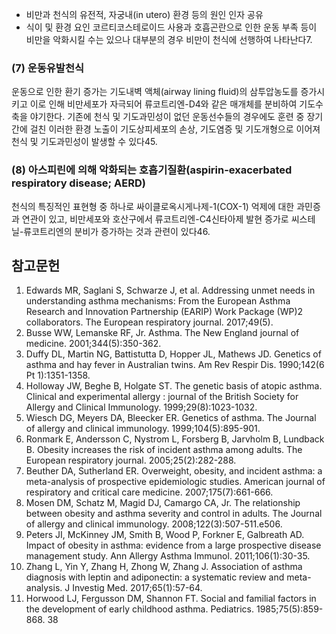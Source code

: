 - 비만과 천식의 유전적, 자궁내(in utero) 환경 등의 원인 인자 공유
- 식이 및 환경 요인
코르티코스테로이드 사용과 호흡곤란으로 인한 운동 부족 등이 비만을 악화시킬 수는 있으나 대부분의 경우 비만이 천식에 선행하여 나타난다7.

### (7) 운동유발천식
운동으로 인한 환기 증가는 기도내벽 액체(airway lining fluid)의 삼투압농도를 증가시키고 이로 인해 비만세포가 자극되어 류코트리엔-D4와 같은 매개체를 분비하여 기도수축을 야기한다. 기존에 천식 및 기도과민성이 없던 운동선수들의 경우에도 훈련 중 장기간에 걸친 이러한 환경 노출이 기도상피세포의 손상, 기도염증 및 기도개형으로 이어져 천식 및 기도과민성이 발생할 수 있다45.

### (8) 아스피린에 의해 악화되는 호흡기질환(aspirin-exacerbated respiratory disease; AERD)
천식의 특징적인 표현형 중 하나로 싸이클로옥시게나제-1(COX-1) 억제에 대한 과민증과 연관이 있고, 비만세포와 호산구에서 류코트리엔-C4신타아제 발현 증가로 씨스테닐-류코트리엔의 분비가 증가하는 것과 관련이 있다46.

## 참고문헌

1. Edwards MR, Saglani S, Schwarze J, et al. Addressing unmet needs in understanding asthma mechanisms: From the European Asthma Research and Innovation Partnership (EARIP) Work Package (WP)2 collaborators. The European respiratory journal. 2017;49(5).
2. Busse WW, Lemanske RF, Jr. Asthma. The New England journal of medicine. 2001;344(5):350-362.
3. Duffy DL, Martin NG, Battistutta D, Hopper JL, Mathews JD. Genetics of asthma and hay fever in Australian twins. Am Rev Respir Dis. 1990;142(6 Pt 1):1351-1358.
4. Holloway JW, Beghe B, Holgate ST. The genetic basis of atopic asthma. Clinical and experimental allergy : journal of the British Society for Allergy and Clinical Immunology. 1999;29(8):1023-1032.
5. Wiesch DG, Meyers DA, Bleecker ER. Genetics of asthma. The Journal of allergy and clinical immunology. 1999;104(5):895-901.
6. Ronmark E, Andersson C, Nystrom L, Forsberg B, Jarvholm B, Lundback B. Obesity increases the risk of incident asthma among adults. The European respiratory journal. 2005;25(2):282-288.
7. Beuther DA, Sutherland ER. Overweight, obesity, and incident asthma: a meta-analysis of prospective epidemiologic studies. American journal of respiratory and critical care medicine. 2007;175(7):661-666.
8. Mosen DM, Schatz M, Magid DJ, Camargo CA, Jr. The relationship between obesity and asthma severity and control in adults. The Journal of allergy and clinical immunology. 2008;122(3):507-511.e506.
9. Peters JI, McKinney JM, Smith B, Wood P, Forkner E, Galbreath AD. Impact of obesity in asthma: evidence from a large prospective disease management study. Ann Allergy Asthma Immunol. 2011;106(1):30-35.
10. Zhang L, Yin Y, Zhang H, Zhong W, Zhang J. Association of asthma diagnosis with leptin and adiponectin: a systematic review and meta-analysis. J Investig Med. 2017;65(1):57-64.
11. Horwood LJ, Fergusson DM, Shannon FT. Social and familial factors in the development of early childhood asthma. Pediatrics. 1985;75(5):859-868.
<PAGE>38